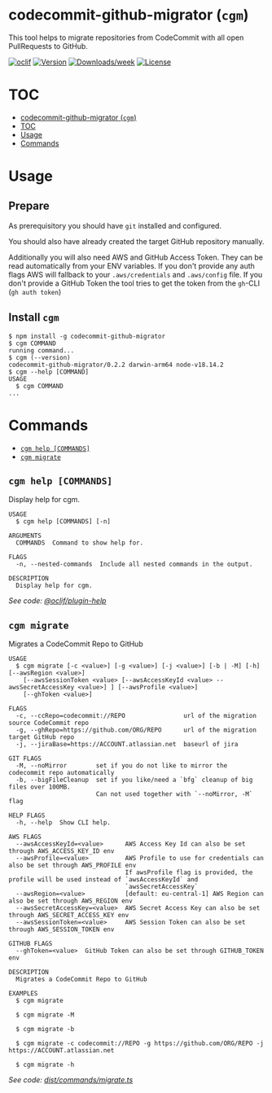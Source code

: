 # codecommit-github-migrator (`cgm`)

This tool helps to migrate repositories from CodeCommit with all open PullRequests to GitHub.

[![oclif](https://img.shields.io/badge/cli-oclif-brightgreen.svg)](https://oclif.io)
[![Version](https://img.shields.io/npm/v/codecommit-github-migrator.svg)](https://npmjs.org/package/codecommit-github-migrator)
[![Downloads/week](https://img.shields.io/npm/dw/codecommit-github-migrator.svg)](https://npmjs.org/package/codecommit-github-migrator)
[![License](https://img.shields.io/npm/l/codecommit-github-migrator.svg)](https://github.com/AlexejLiebenthal/codecommit-github-migrator/blob/main/package.json)

# TOC

<!-- toc -->
* [codecommit-github-migrator (`cgm`)](#codecommit-github-migrator-cgm)
* [TOC](#toc)
* [Usage](#usage)
* [Commands](#commands)
<!-- tocstop -->

# Usage

## Prepare

As prerequisitory you should have `git` installed and configured.

You should also have already created the target GitHub repository manually.

Additionally you will also need AWS and GitHub Access Token.
They can be read automatically from your ENV variables.
If you don't provide any auth flags AWS will fallback to your `.aws/credentials` and `.aws/config` file. If you don't provide a GitHub Token the tool tries to get the token from the `gh`-CLI (`gh auth token`)

## Install `cgm`

<!-- usage -->
```sh-session
$ npm install -g codecommit-github-migrator
$ cgm COMMAND
running command...
$ cgm (--version)
codecommit-github-migrator/0.2.2 darwin-arm64 node-v18.14.2
$ cgm --help [COMMAND]
USAGE
  $ cgm COMMAND
...
```
<!-- usagestop -->

# Commands

<!-- commands -->
* [`cgm help [COMMANDS]`](#cgm-help-commands)
* [`cgm migrate`](#cgm-migrate)

## `cgm help [COMMANDS]`

Display help for cgm.

```
USAGE
  $ cgm help [COMMANDS] [-n]

ARGUMENTS
  COMMANDS  Command to show help for.

FLAGS
  -n, --nested-commands  Include all nested commands in the output.

DESCRIPTION
  Display help for cgm.
```

_See code: [@oclif/plugin-help](https://github.com/oclif/plugin-help/blob/v5.2.6/src/commands/help.ts)_

## `cgm migrate`

Migrates a CodeCommit Repo to GitHub

```
USAGE
  $ cgm migrate [-c <value>] [-g <value>] [-j <value>] [-b | -M] [-h] [--awsRegion <value>]
    [--awsSessionToken <value> [--awsAccessKeyId <value> --awsSecretAccessKey <value>] ] [--awsProfile <value>]
    [--ghToken <value>]

FLAGS
  -c, --ccRepo=codecommit://REPO                url of the migration source CodeCommit repo
  -g, --ghRepo=https://github.com/ORG/REPO      url of the migration target GitHub repo
  -j, --jiraBase=https://ACCOUNT.atlassian.net  baseurl of jira

GIT FLAGS
  -M, --noMirror        set if you do not like to mirror the codecommit repo automatically
  -b, --bigFileCleanup  set if you like/need a `bfg` cleanup of big files over 100MB.
                        Can not used together with `--noMirror, -M` flag

HELP FLAGS
  -h, --help  Show CLI help.

AWS FLAGS
  --awsAccessKeyId=<value>      AWS Access Key Id can also be set through AWS_ACCESS_KEY_ID env
  --awsProfile=<value>          AWS Profile to use for credentials can also be set through AWS_PROFILE env
                                If awsProfile flag is provided, the profile will be used instead of `awsAccessKeyId` and
                                `awsSecretAccessKey`
  --awsRegion=<value>           [default: eu-central-1] AWS Region can also be set through AWS_REGION env
  --awsSecretAccessKey=<value>  AWS Secret Access Key can also be set through AWS_SECRET_ACCESS_KEY env
  --awsSessionToken=<value>     AWS Session Token can also be set through AWS_SESSION_TOKEN env

GITHUB FLAGS
  --ghToken=<value>  GitHub Token can also be set through GITHUB_TOKEN env

DESCRIPTION
  Migrates a CodeCommit Repo to GitHub

EXAMPLES
  $ cgm migrate

  $ cgm migrate -M

  $ cgm migrate -b

  $ cgm migrate -c codecommit://REPO -g https://github.com/ORG/REPO -j https://ACCOUNT.atlassian.net

  $ cgm migrate -h
```

_See code: [dist/commands/migrate.ts](https://github.com/AlexejLiebenthal/codecommit-github-migrator/blob/v0.2.2/dist/commands/migrate.ts)_
<!-- commandsstop -->

